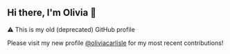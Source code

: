 ## Hi there, I'm Olivia 👋

⚠️ This is my old (deprecated) GitHub profile

Please visit my new profile [@oliviacarlisle](https://github.com/oliviacarlisle) for my most recent contributions!
